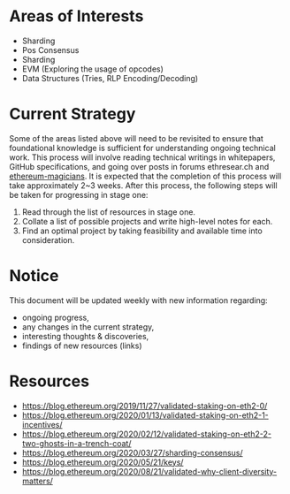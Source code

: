 # **Areas of Interests**
* Sharding
* Pos Consensus
* Sharding
* EVM (Exploring the usage of opcodes)
* Data Structures (Tries, RLP Encoding/Decoding)

# Current Strategy
Some of the areas listed above will need to be revisited to ensure that foundational knowledge is sufficient for understanding ongoing technical work. This process will involve reading technical writings in whitepapers, GitHub specifications, and going over posts in forums ethresear.ch and [ethereum-magicians](https://ethereum-magicians.org/). It is expected that the completion of this process will take approximately 2~3 weeks. After this process, the following steps will be taken for progressing in stage one:
1) Read through the list of resources in stage one.
2) Collate a list of possible projects and write high-level notes for each.
3) Find an optimal project by taking feasibility and available time into consideration.

# Notice
This document will be updated weekly with new information regarding:
- ongoing progress,
- any changes in the current strategy,
- interesting thoughts & discoveries,
- findings of new resources (links) 

# Resources
- https://blog.ethereum.org/2019/11/27/validated-staking-on-eth2-0/
- https://blog.ethereum.org/2020/01/13/validated-staking-on-eth2-1-incentives/
- https://blog.ethereum.org/2020/02/12/validated-staking-on-eth2-2-two-ghosts-in-a-trench-coat/
- https://blog.ethereum.org/2020/03/27/sharding-consensus/
- https://blog.ethereum.org/2020/05/21/keys/
- https://blog.ethereum.org/2020/08/21/validated-why-client-diversity-matters/
